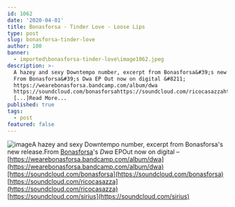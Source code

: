 ```yaml
---
id: 1062
date: '2020-04-01'
title: Bonasforsa - Tinder Love - Loose Lips
type: post
slug: bonasforsa-tinder-love
author: 100
banner:
  - imported\bonasforsa-tinder-love\image1062.jpeg
description: >-
  A hazey and sexy Downtempo number, excerpt from Bonasforsa&#39;s new release.
  From Bonasforsa&#39;s Dwa EP Out now on digital &#8211;
  https://wearebonasforsa.bandcamp.com/album/dwa
  https://soundcloud.com/bonasforsahttps://soundcloud.com/ricocasazzahttps://soundcloud.com/sirius
  [...]Read More...
published: true
tags:
  - post
featured: false
---
```

![image](../imported\bonasforsa-tinder-love\image1062.jpeg)A hazey and sexy Downtempo number, excerpt from Bonasforsa's new release.From [Bonasforsa](https://bonasforsa.bandcamp.com/)'s _Dwa_ EPOut now on digital – [](https://wearebonasforsa.bandcamp.com/album/dwa)[https://wearebonasforsa.bandcamp.com/album/dwa](https://wearebonasforsa.bandcamp.com/album/dwa)[https://soundcloud.com/bonasforsa](https://soundcloud.com/bonasforsa)  
[](https://soundcloud.com/ricocasazza)[https://soundcloud.com/ricocasazza](https://soundcloud.com/ricocasazza)  
[](https://soundcloud.com/sirius)[https://soundcloud.com/sirius](https://soundcloud.com/sirius)